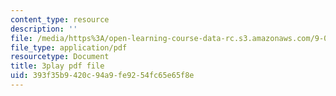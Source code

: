 ```yaml
---
content_type: resource
description: ''
file: /media/https%3A/open-learning-course-data-rc.s3.amazonaws.com/9-04-sensory-systems-fall-2013/393f35b9420c94a9fe9254fc65e65f8e_ly5LmLte50.pdf
file_type: application/pdf
resourcetype: Document
title: 3play pdf file
uid: 393f35b9-420c-94a9-fe92-54fc65e65f8e
---
```

